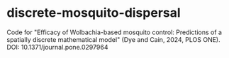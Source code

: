 # discrete-mosquito-dispersal
Code for "Efficacy of Wolbachia-based mosquito control: Predictions of a spatially discrete mathematical model" (Dye and Cain, 2024, PLOS ONE). DOI: 10.1371/journal.pone.0297964
